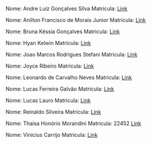 Nome: Andre Luiz Gonçalves Silva
Matricula:
[Link](https://github.com/andrebetta123/performance-instrumentation-app-class)

Nome: Anilton Francisco de Morais Junior 
Matricula:
[Link](https://github.com/AniltonMoraisJr/trabalho-performance-instrumentacao)

Nome: Bruna Késsia Gonçalves
Matricula:
[Link](https://github.com/brugoncalves/performance-instrumentation-app-class)

Nome: Hyan Kelwin
Matricula:
[Link](https://github.com/hyankelwin/escalability)

Nome: Joao Marcos Rodrigues Stefani
Matricula:
[Link](https://github.com/JoaoStefani/cloud-performance)

Nome: Joyce Ribeiro
Matricula:
[Link](https://github.com/riberjoy/app-performance-instrumentacao-aplicacoes-cloud)

Nome: Leonardo de Carvalho Neves
Matricula:
[Link](https://github.com/neves-c-leonardo/unifacef-performance-instrumentation)

Nome: Lucas Ferreira Galvão 
Matricula:
[Link](https://github.com/lucasferreiragalvao/performance_instrumentation)

Nome: Lucas Lauro
Matricula:
[Link](https://github.com/LucasLauro96/cloud-performance-instrumentation-facef)

Nome: Reinaldo Silveira 
Matricula: 
[Link](https://github.com/rpsilveira/performance-instrumentation-app)

Nome: Thaísa Honório Morandini
Matricula: 22452
[Link](https://github.com/thaisamorandini89/dockerteste)

Nome: Vinícius Carrijo
Matricula:
[Link](https://github.com/ViniciusCarrijo/facef-performance)
